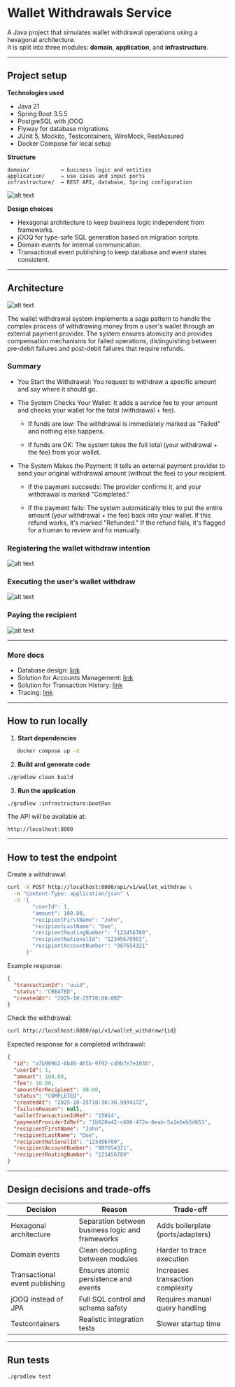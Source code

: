 # Wallet Withdrawals Service

A Java project that simulates wallet withdrawal operations using a hexagonal architecture.  
It is split into three modules: **domain**, **application**, and **infrastructure**.

---

## Project setup

**Technologies used**
- Java 21  
- Spring Boot 3.5.5  
- PostgreSQL with jOOQ  
- Flyway for database migrations  
- JUnit 5, Mockito, Testcontainers, WireMock, RestAssured  
- Docker Compose for local setup

**Structure**
```
domain/          → business logic and entities
application/     → use cases and input ports
infrastructure/  → REST API, database, Spring configuration
```

![alt text](docs/images/overall_structure.png)


**Design choices**
- Hexagonal architecture to keep business logic independent from frameworks.
- jOOQ for type-safe SQL generation based on migration scripts.
- Domain events for internal communication.
- Transactional event publishing to keep database and event states consistent.


---

## Architecture

![alt text](docs/images/abstract_flow.png)

The wallet withdrawal system implements a saga pattern to handle the complex process of withdrawing money from a user's wallet through an external payment provider. The system ensures atomicity and provides compensation mechanisms for failed operations, distinguishing between pre-debit failures and post-debit failures that require refunds.

### Summary

- You Start the Withdrawal: You request to withdraw a specific amount and say where it should go.

- The System Checks Your Wallet: It adds a service fee to your amount and checks your wallet for the total (withdrawal + fee).

  - If funds are low: The withdrawal is immediately marked as "Failed" and nothing else happens.

  - If funds are OK: The system takes the full total (your withdrawal + the fee) from your wallet.

- The System Makes the Payment: It tells an external payment provider to send your original withdrawal amount (without the fee) to your recipient.

  - If the payment succeeds: The provider confirms it, and your withdrawal is marked "Completed."

  - If the payment fails: The system automatically tries to put the entire amount (your withdrawal + the fee) back into your wallet. If this refund works, it's marked "Refunded." If the refund fails, it's flagged for a human to review and fix manually.

### Registering the wallet withdraw intention

![alt text](docs/images/registering_wallet_withdraw_intention.png)


### Executing the user’s wallet withdraw

![alt text](docs/images/executing_withdraw.png)


### Paying the recipient

![alt text](docs/images/paying_recipient.png)

---

### More docs

- Database design: [link](docs/database.md)
- Solution for Accounts Management: [link](docs/account_management.md)
- Solution for Transaction History: [link](docs/transaction_history.md)
- Tracing: [link](docs/tracing_solution.md)

---

## How to run locally

1. **Start dependencies**
```bash
   docker compose up -d
```

2. **Build and generate code**

```bash
./gradlew clean build
   ```

3. **Run the application**

```bash
./gradlew :infrastructure:bootRun
```

The API will be available at:

```
http://localhost:8080
```

---

## How to test the endpoint

Create a withdrawal:

```bash
curl -X POST http://localhost:8080/api/v1/wallet_withdraw \
  -H "Content-Type: application/json" \
  -d '{
        "userId": 1,
        "amount": 100.00,
        "recipientFirstName": "John",
        "recipientLastName": "Doe",
        "recipientRoutingNumber": "123456789",
        "recipientNationalId": "12345678901",
        "recipientAccountNumber": "987654321"
      }'
```

Example response:

```json
{
  "transactionId": "uuid",
  "status": "CREATED",
  "createdAt": "2025-10-25T10:00:00Z"
}
```

Check the withdrawal:

```bash
curl http://localhost:8080/api/v1/wallet_withdraw/{id}
```
Expected response for a completed withdrawal:

```json
{
  "id": "a7b909b2-6b49-465b-9f92-cd9b7e7e1036",
  "userId": 1,
  "amount": 100.00,
  "fee": 10.00,
  "amountForRecipient": 90.00,
  "status": "COMPLETED",
  "createdAt": "2025-10-25T10:36:30.993417Z",
  "failureReason": null,
  "walletTransactionIdRef": "15014",
  "paymentProviderIdRef": "1b620a42-c686-472e-8eab-5a1e6eb5d651",
  "recipientFirstName": "John",
  "recipientLastName": "Doe",
  "recipientNationalId": "123456789",
  "recipientAccountNumber": "987654321",
  "recipientRoutingNumber": "123456789"
}
```

---

## Design decisions and trade-offs

| Decision                       | Reason                                           | Trade-off                         |
| ------------------------------ | ------------------------------------------------ | --------------------------------- |
| Hexagonal architecture         | Separation between business logic and frameworks | Adds boilerplate (ports/adapters) |
| Domain events                  | Clean decoupling between modules                 | Harder to trace execution         |
| Transactional event publishing | Ensures atomic persistence and events            | Increases transaction complexity  |
| jOOQ instead of JPA            | Full SQL control and schema safety               | Requires manual query handling    |
| Testcontainers                 | Realistic integration tests                      | Slower startup time               |

---

## Run tests

```bash
./gradlew test
```
